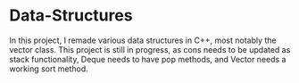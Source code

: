 # Data-Structures

<p>In this project, I remade various data structures in C++, most notably the vector class.
This project is still in progress, as cons needs to be updated as stack functionality,
Deque needs to have pop methods, and Vector needs a working sort method.</p>